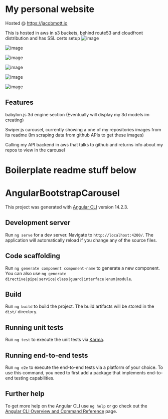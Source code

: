 

# My personal website

Hosted @ https://jacobmott.io

This is hosted in aws in s3 buckets, behind route53 and cloudfront distribution and has SSL certs setup 
![image](https://user-images.githubusercontent.com/3318539/194075523-e283eb4c-6b9e-4743-887b-f622139c24e6.png)

![image](https://user-images.githubusercontent.com/3318539/194075778-6a6a7476-f5b8-43fa-b8bd-90f00890f18c.png)

![image](https://user-images.githubusercontent.com/3318539/194075918-6806861d-2a7f-47ab-98ba-9fc3c94af1c4.png)



![image](https://user-images.githubusercontent.com/3318539/193500776-69a819d8-833c-4726-9c04-e219947e6d49.png)

![image](https://user-images.githubusercontent.com/3318539/193500799-6082c33e-1563-4769-93ef-85b7f867dde3.png)

![image](https://user-images.githubusercontent.com/3318539/193500833-40d42601-4918-4689-8544-b179ff6adfc6.png)



## Features

babylon.js 3d engine section (Eventually will display my 3d models im creating)

Swiper.js carousel, currently showing a one of my repositories images from its readme (Im scraping data from github APIs to get these images)

Calling my API backend in aws that talks to github and returns info about my repos to view in the carousel




# Boilerplate readme stuff below


# AngularBootstrapCarousel

This project was generated with [Angular CLI](https://github.com/angular/angular-cli) version 14.2.3.

## Development server

Run `ng serve` for a dev server. Navigate to `http://localhost:4200/`. The application will automatically reload if you change any of the source files.

## Code scaffolding

Run `ng generate component component-name` to generate a new component. You can also use `ng generate directive|pipe|service|class|guard|interface|enum|module`.

## Build

Run `ng build` to build the project. The build artifacts will be stored in the `dist/` directory.

## Running unit tests

Run `ng test` to execute the unit tests via [Karma](https://karma-runner.github.io).

## Running end-to-end tests

Run `ng e2e` to execute the end-to-end tests via a platform of your choice. To use this command, you need to first add a package that implements end-to-end testing capabilities.

## Further help

To get more help on the Angular CLI use `ng help` or go check out the [Angular CLI Overview and Command Reference](https://angular.io/cli) page.
